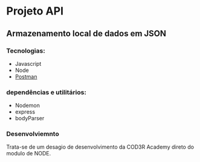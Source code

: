 # Projeto API
## Armazenamento local de dados em JSON

### Tecnologias:

- Javascript
- Node
- [Postman](https://www.postman.com/)

### dependências e utilitários:

- Nodemon
- express
- bodyParser


### Desenvolviemnto

Trata-se de um desagio de desenvolvimento da COD3R Academy direto do modulo de NODE.
